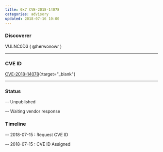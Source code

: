 ```yaml
---
title: 0x7 CVE-2018-14078
categories: advisory
updated: 2018-07-16 10:00
---
```


### Discoverer

VULNC0D3 ( @herwonowr )

---

### CVE ID

[CVE-2018-14078](https://cve.mitre.org/cgi-bin/cvename.cgi?name=CVE-2018-14078){:target="_blank"}

---

### Status

-- Unpublished

-- Waiting vendor response

### Timeline

-- 2018-07-15 : Request CVE ID

-- 2018-07-15 : CVE ID Assigned
